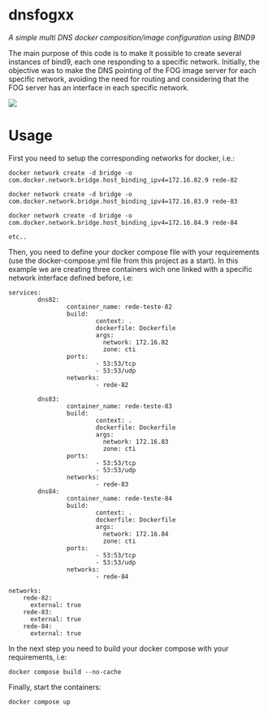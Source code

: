 # dnsfogxx

*A simple multi DNS docker composition/image configuration using BIND9*

The main purpose of this code is to make it possible to create several instances of bind9, each one responding to a specific network. Initially, the objective was to make the DNS pointing of the FOG image server for each specific network, avoiding the need for routing and considering that the FOG server has an interface in each specific network.

<img src="https://gitlab.isc.org/uploads/-/system/project/avatar/1/Bind_9_Mark_ISC_Blue.png?width=64"/>

# Usage

First you need to setup the corresponding networks for docker, i.e.:

```
docker network create -d bridge -o com.docker.network.bridge.host_binding_ipv4=172.16.82.9 rede-82

docker network create -d bridge -o com.docker.network.bridge.host_binding_ipv4=172.16.83.9 rede-83

docker network create -d bridge -o com.docker.network.bridge.host_binding_ipv4=172.16.84.9 rede-84

etc..
```

Then, you need to define your docker compose file with your requirements (use the docker-compose.yml file from this project as a start). In this example we are creating three containers wich one linked with a specific network interface defined before, i.e:

```
services:
        dns82:  
                container_name: rede-teste-82
                build: 
                        context: .
                        dockerfile: Dockerfile
                        args:
                          network: 172.16.82
                          zone: cti           
                ports:
                        - 53:53/tcp
                        - 53:53/udp
                networks:
                        - rede-82
        
        dns83:  
                container_name: rede-teste-83
                build: 
                        context: .
                        dockerfile: Dockerfile 
                        args:
                          network: 172.16.83
                          zone: cti                
                ports:
                        - 53:53/tcp
                        - 53:53/udp
                networks:
                        - rede-83
        dns84:  
                container_name: rede-teste-84
                build: 
                        context: .
                        dockerfile: Dockerfile 
                        args:
                          network: 172.16.84
                          zone: cti
                ports:
                        - 53:53/tcp
                        - 53:53/udp
                networks:
                        - rede-84

networks:
    rede-82:
      external: true 
    rede-83:
      external: true 
    rede-84:
      external: true 

```



In the next step you need to build your docker compose with your requirements, i.e:

```
docker compose build --no-cache
```

Finally, start the containers:

```
docker compose up
```

